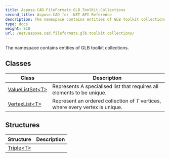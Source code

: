 ```yaml
---
title: Aspose.CAD.FileFormats.GLB.ToolKit.Collections
second_title: Aspose.CAD for .NET API Reference
description: The namespace contains entities of GLB toolkit collections
type: docs
weight: 810
url: /net/aspose.cad.fileformats.glb.toolkit.collections/
---
```

The namespace contains entities of GLB toolkit collections.

## Classes

| Class | Description |
| --- | --- |
| [ValueListSet&lt;T&gt;](./valuelistset-1/) | Represents A specialised list that requires all elements to be unique. |
| [VertexList&lt;T&gt;](./vertexlist-1/) | Represent an ordered collection of *T* vertices, where every vertex is unique. |
## Structures

| Structure | Description |
| --- | --- |
| [Triple&lt;T&gt;](./triple-1/) |  |


